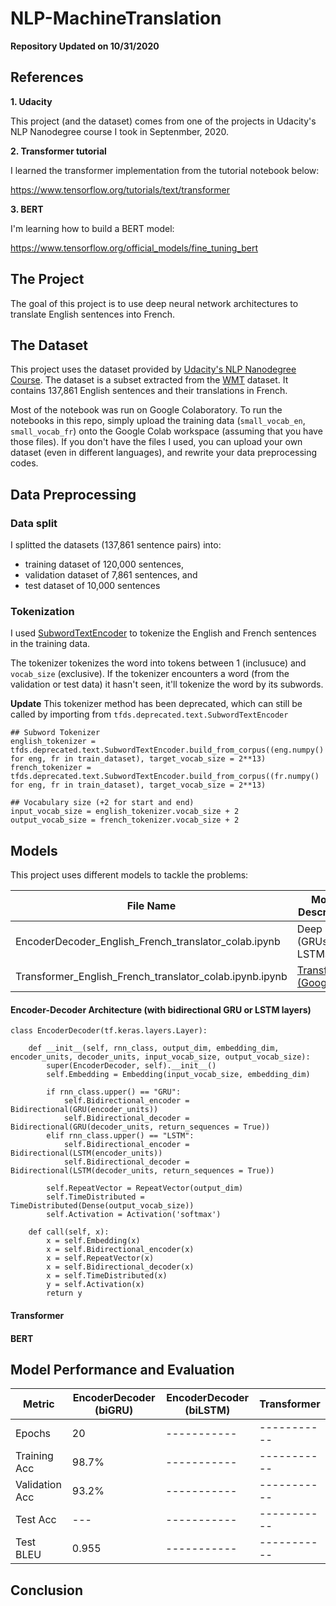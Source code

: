 # NLP-MachineTranslation

**Repository Updated on 10/31/2020**

## References

**1. Udacity**

This project (and the dataset) comes from one of the projects in Udacity's NLP Nanodegree course I took in Septenmber, 2020.

**2. Transformer tutorial**

I learned the transformer implementation from the tutorial notebook below:

https://www.tensorflow.org/tutorials/text/transformer

**3. BERT**

I'm learning how to build a BERT model:

https://www.tensorflow.org/official_models/fine_tuning_bert


## The Project

The goal of this project is to use deep neural network architectures to translate English sentences into French.

## The Dataset

This project uses the dataset provided by [Udacity's NLP Nanodegree Course](https://www.udacity.com/course/natural-language-processing-nanodegree--nd892). The dataset is a subset extracted from the [WMT](http://www.statmt.org/) dataset. It contains 137,861 English sentences and their translations in French.

Most of the notebook was run on Google Colaboratory. To run the notebooks in this repo, simply upload the training data (`small_vocab_en`, `small_vocab_fr`) onto the Google Colab workspace (assuming that you have those files). If you don't have the files I used, you can upload your own dataset (even in different languages), and rewrite your data preprocessing codes.

## Data Preprocessing

### Data split
I splitted the datasets (137,861 sentence pairs) into:

- training dataset of 120,000 sentences,
- validation dataset of 7,861 sentences, and
- test dataset of 10,000 sentences

### Tokenization
I used [SubwordTextEncoder](https://www.tensorflow.org/datasets/api_docs/python/tfds/deprecated/text/SubwordTextEncoder) to tokenize the English and French sentences in the training data.

The tokenizer tokenizes the word into tokens between 1 (inclusuce) and `vocab_size` (exclusive). If the tokenizer encounters a word (from the validation or test data) it hasn't seen, it'll tokenize the word by its subwords.

**Update** This tokenizer method has been deprecated, which can still be called by importing from `tfds.deprecated.text.SubwordTextEncoder`

``` python3
## Subword Tokenizer
english_tokenizer = tfds.deprecated.text.SubwordTextEncoder.build_from_corpus((eng.numpy() for eng, fr in train_dataset), target_vocab_size = 2**13)
french_tokenizer = tfds.deprecated.text.SubwordTextEncoder.build_from_corpus((fr.numpy() for eng, fr in train_dataset), target_vocab_size = 2**13)

## Vocabulary size (+2 for start and end)
input_vocab_size = english_tokenizer.vocab_size + 2
output_vocab_size = french_tokenizer.vocab_size + 2
```

## Models

This project uses different models to tackle the problems:

| File Name | Model Description |
| ----------- | ----------- |
| EncoderDecoder_English_French_translator_colab.ipynb | Deep RNN (GRUs or LSTMs) |
| Transformer_English_French_translator_colab.ipynb.ipynb | [Transformer (Google)](https://arxiv.org/abs/1706.03762) |

#### Encoder-Decoder Architecture (with bidirectional GRU or LSTM layers)

``` python3
class EncoderDecoder(tf.keras.layers.Layer):

    def __init__(self, rnn_class, output_dim, embedding_dim, encoder_units, decoder_units, input_vocab_size, output_vocab_size):
        super(EncoderDecoder, self).__init__()
        self.Embedding = Embedding(input_vocab_size, embedding_dim)

        if rnn_class.upper() == "GRU":
            self.Bidirectional_encoder = Bidirectional(GRU(encoder_units))
            self.Bidirectional_decoder = Bidirectional(GRU(decoder_units, return_sequences = True))
        elif rnn_class.upper() == "LSTM":
            self.Bidirectional_encoder = Bidirectional(LSTM(encoder_units))
            self.Bidirectional_decoder = Bidirectional(LSTM(decoder_units, return_sequences = True))
        
        self.RepeatVector = RepeatVector(output_dim)
        self.TimeDistributed = TimeDistributed(Dense(output_vocab_size))
        self.Activation = Activation('softmax')

    def call(self, x):
        x = self.Embedding(x)
        x = self.Bidirectional_encoder(x)
        x = self.RepeatVector(x)
        x = self.Bidirectional_decoder(x)
        x = self.TimeDistributed(x)
        y = self.Activation(x)
        return y

```

#### Transformer

#### BERT


## Model Performance and Evaluation

| Metric | EncoderDecoder (biGRU) | EncoderDecoder (biLSTM) | Transformer | 
| ----------- | ----------- | ----------- | ----------- |
| Epochs | 20 | ----------- | ----------- | ----------- |
| Training Acc | 98.7% | ----------- | ----------- |
| Validation Acc | 93.2% | ----------- | ----------- |
| Test Acc | --- | ----------- | ----------- |
| Test BLEU| 0.955 | ----------- | ----------- |


## Conclusion
